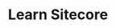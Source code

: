 ---
title: 'Learn Sitecore'
description: 'Learning content for new and experienced Sitecore developers'
youtube: 'UUJrNXcAEmZrqbf2suxbfIkg'
youtubeTitle: 'Latest "Discover Sitecore" videos'
twitter: ['#LearnSitecore']
hasInPageNav: false
partialGroups:
  - title: 'Starter kits & examples'
    description: 'Do you want to quickly see how something can be done? These starter kits and examples will let you dig into the code and see how to use the APIs.'
    partials: ['learn/starter-kits/xm-cloud', 'learn/starter-kits/ordercloud', 'learn/starter-kits/sitecore-starter-kits']
  - title: 'Getting started'
    description: 'Get the hang of Sitecore with these beginner-friendly tutorials, walkthroughs, and samples.'
    partials: ['learn/getting-started/composable-dxp', 'learn/getting-started/platform-dxp', 'learn/getting-started/platform-dxp-development-frameworks', 'learn/getting-started/product-features']
  - title: 'Integrations'
    description: 'Do you want to see how you can integrate the different Sitecore products today? These integration guides will get you started leveraging the power of multiple products.'
    partials: ['learn/integrations/smarthub-cdp', 'learn/integrations/xm', 'learn/integrations/content-hub', 'learn/integrations/send', 'learn/integrations/orderCloud']
---